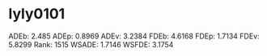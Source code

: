 # lyly0101

ADEb: 2.485
ADEp: 0.8969
ADEv: 3.2384
FDEb: 4.6168
FDEp: 1.7134
FDEv: 5.8299
Rank: 1515
WSADE: 1.7146
WSFDE: 3.1754